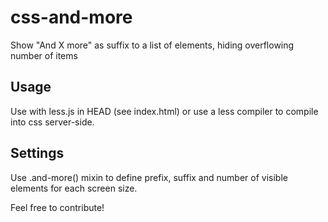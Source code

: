 css-and-more
===========

Show "And X more" as suffix to a list of elements, hiding overflowing number of items

## Usage

Use with less.js in HEAD (see index.html) or use a less compiler to compile into css server-side.

## Settings

Use .and-more() mixin to define prefix, suffix and number of visible elements for each screen size.


Feel free to contribute!
